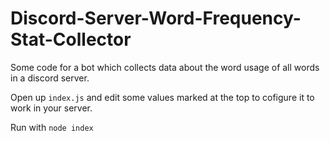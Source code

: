 # Discord-Server-Word-Frequency-Stat-Collector
Some code for a bot which collects data about the word usage of all words in a discord server.

Open up `index.js` and edit some values marked at the top to cofigure it to work in your server.

Run with `node index`
